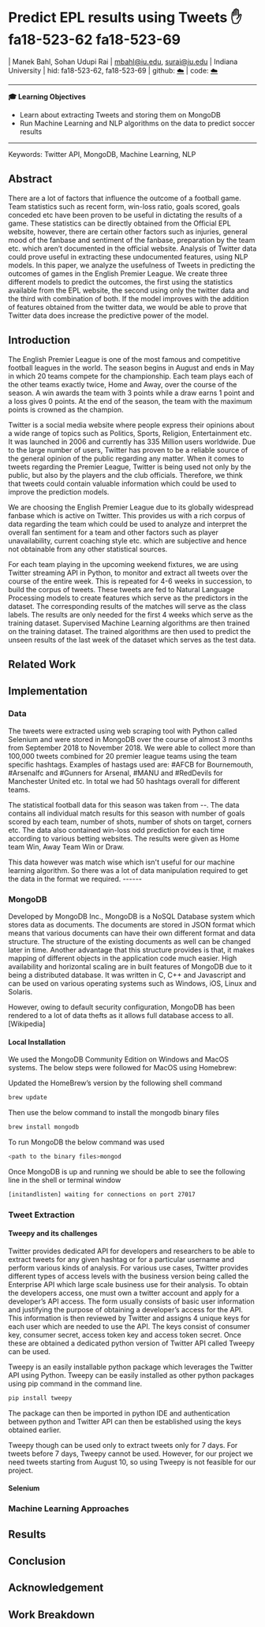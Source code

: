 # Predict EPL results using Tweets :hand: fa18-523-62 fa18-523-69

| Manek Bahl, Sohan Udupi Rai
| mbahl@iu.edu, surai@iu.edu
| Indiana University
| hid: fa18-523-62, fa18-523-69
| github: [:cloud:](https://github.com/cloudmesh-community/fa18-523-62/blob/master/project-report/report.md)
| code: [:cloud:](https://github.com/cloudmesh-community/fa18-523-62/blob/master/project-code/code)

---

**:mortar_board: Learning Objectives**

* Learn about extracting Tweets and storing them on MongoDB
* Run Machine Learning and NLP algorithms on the data to predict soccer results

---

Keywords: Twitter API, MongoDB, Machine Learning, NLP

## Abstract

There are a lot of factors that influence the outcome of a football game. Team
statistics such as recent form, win-loss ratio, goals scored, goals conceded etc
have been proven to be useful in dictating the results of a game. These
statistics can be directly obtained from the Official EPL website, however,
there are certain other factors such as injuries, general mood of the fanbase
and sentiment of the fanbase, preparation by the team etc. which aren’t
documented in the official website. Analysis of Twitter data could prove useful
in extracting these undocumented features, using NLP models. In this paper, we
analyze the usefulness of Tweets in predicting the outcomes of games in the
English Premier League. We create three different models to predict the
outcomes, the first using the statistics available from the EPL website, the
second using only the twitter data and the third with combination of both. If
the model improves with the addition of features obtained from the twitter data,
we would be able to prove that Twitter data does increase the predictive power
of the model.

## Introduction

The English Premier League is one of the most famous and competitive football
leagues in the world. The season begins in August and ends in May in which 20
teams compete for the championship. Each team plays each of the other teams
exactly twice, Home and Away, over the course of the season. A win awards the
team with 3 points while a draw earns 1 point and a loss gives 0 points. At the
end of the season, the team with the maximum points is crowned as the champion.

Twitter is a social media website where people express their opinions about a
wide range of topics such as Politics, Sports, Religion, Entertainment etc. It
was launched in 2006 and currently has 335 Million users worldwide. Due to the
large number of users, Twitter has proven to be a reliable source of the general
opinion of the public regarding any matter. When it comes to tweets regarding
the Premier League, Twitter is being used not only by the public, but also by
the players and the club officials. Therefore, we think that tweets could
contain valuable information which could be used to improve the prediction
models.

We are choosing the English Premier League due to its globally widespread
fanbase which is active on Twitter. This provides us with a rich corpus of data
regarding the team which could be used to analyze and interpret the overall fan
sentiment for a team and other factors such as player unavailability, current
coaching style etc. which are subjective and hence not obtainable from any other
statistical sources.

For each team playing in the upcoming weekend fixtures, we are using Twitter
streaming API in Python, to monitor and extract all tweets over the course of
the entire week. This is repeated for 4-6 weeks in succession, to build the
corpus of tweets. These tweets are fed to Natural Language Processing models to
create features which serve as the predictors in the dataset. The corresponding
results of the matches will serve as the class labels. The results are only
needed for the first 4 weeks which serve as the training dataset. Supervised
Machine Learning algorithms are then trained on the training dataset. The
trained algorithms are then used to predict the unseen results of the last week
of the dataset which serves as the test data.

## Related Work

## Implementation

### Data

The tweets were extracted using web scraping tool with Python called Selenium
and were stored in MongoDB over the course of almost 3 months from September 2018
to November 2018. We were able to collect more than 100,000 tweets combined for 
20 premier league teams using the team specific hashtags. Examples of hastags 
used are: #AFCB for Bournemouth, #Arsenalfc and #Gunners for Arsenal, #MANU and 
#RedDevils for Manchester United etc. In total we had 50 hashtags overall for 
different teams. 

The statistical football data for this season was taken from --. The data contains
all individual match results for this season with number of goals scored by each 
team, number of shots, number of shots on target, corners etc. The data also 
contained win-loss odd prediction for each time according to various betting 
websites. The results were given as Home team Win, Away Team Win or Draw.

This data however was match wise which isn't useful for our machine learning 
algorithm. So there was a lot of data manipulation required to get the data in the
format we required. ------

### MongoDB

Developed by MongoDB Inc., MongoDB is a NoSQL Database system which stores data
as documents. The documents are stored in JSON format which means that various
documents can have their own different format and data structure. The structure
of the existing documents as well can be changed later in time. Another
advantage that this structure provides is that, it makes mapping of different
objects in the application code much easier. High availability and horizontal
scaling are in built features of MongoDB due to it being a distributed database.
It was written in C, C++ and Javascript and can be used on various operating
systems such as Windows, iOS, Linux and Solaris. 

However, owing to default security configuration, MongoDB has been rendered to 
a lot of data thefts as it allows full database access to all.  [Wikipedia]

#### Local Installation

We used the MongoDB Community Edition on Windows and MacOS systems. The below 
steps were followed for MacOS using Homebrew:

Updated the HomeBrew’s version by the following shell command
```bash
brew update
```
Then use the below command to install the mongodb binary files
```bash
brew install mongodb
```
To run MongoDB the below command was used
```bash
<path to the binary files>mongod
```
Once MongoDB is up and running we should be able to see the following line in 
the shell or terminal window
```bash
[initandlisten] waiting for connections on port 27017
```

### Tweet Extraction

#### Tweepy and its challenges

Twitter provides dedicated API for developers and researchers to be able to
extract tweets for any given hashtag or for a particular username and perform
various kinds of analysis. For various use cases, Twitter provides different
types of access levels with the business version being called the Enterprise API
which large scale business use for their analysis. To obtain the developers
access, one must own a twitter account and apply for a developer’s API access.
The form usually consists of basic user information and justifying the purpose
of obtaining a developer’s access for the API. This information is then reviewed
by Twitter and assigns 4 unique keys for each user which are needed to use the
API. The keys consist of consumer key, consumer secret, access token key and
access token secret. Once these are obtained a dedicated python version of
Twitter API called Tweepy can be used.

Tweepy is an easily installable python package which leverages the Twitter API
using Python. Tweepy can be easily installed as other python packages using pip
command in the command line.     
```bash
pip install tweepy
```
The package can then be imported in python IDE and authentication between python
and Twitter API can then be established using the keys obtained earlier.

Tweepy though can be used only to extract tweets only for 7 days. For tweets
before 7 days, Tweepy cannot be used. However, for our project we need tweets
starting from August 10, so using Tweepy is not feasible for our project.

#### Selenium

### Machine Learning Approaches

## Results

## Conclusion

## Acknowledgement

## Work Breakdown
